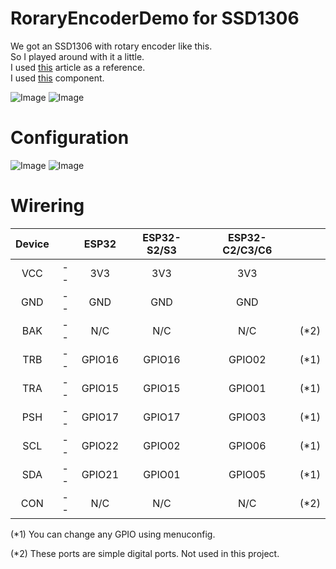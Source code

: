 # RoraryEncoderDemo for SSD1306
We got an SSD1306 with rotary encoder like this.   
So I played around with it a little.   
I used [this](https://steemit.com/utopian-io/@pakganern/oled-display-gauge-meter-using-potentiometer-arduino) article as a reference.   
I used [this](https://github.com/nopnop2002/esp-idf-RotaryEncoder) component.   

![Image](https://github.com/user-attachments/assets/123c9a0d-a319-40c7-9466-3cbf274034c5)
![Image](https://github.com/user-attachments/assets/3eae2f51-2075-484a-8a35-e37f98777f4a)

# Configuration
![Image](https://github.com/user-attachments/assets/d50b2d41-3280-40f3-8ca2-4f48a8a2eb15)
![Image](https://github.com/user-attachments/assets/9011ef19-c63f-41f0-861c-e234531f7bc5)

# Wirering
|Device||ESP32|ESP32-S2/S3|ESP32-C2/C3/C6||
|:-:|:-:|:-:|:-:|:-:|:-:|
|VCC|--|3V3|3V3|3V3||
|GND|--|GND|GND|GND||
|BAK|--|N/C|N/C|N/C|(*2)|
|TRB|--|GPIO16|GPIO16|GPIO02|(*1)|
|TRA|--|GPIO15|GPIO15|GPIO01|(*1)|
|PSH|--|GPIO17|GPIO17|GPIO03|(*1)|
|SCL|--|GPIO22|GPIO02|GPIO06|(*1)|
|SDA|--|GPIO21|GPIO01|GPIO05|(*1)|
|CON|--|N/C|N/C|N/C|(*2)|

(*1) You can change any GPIO using menuconfig.   

(*2) These ports are simple digital ports. Not used in this project.   

